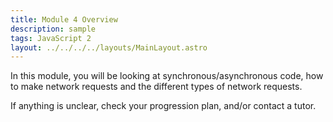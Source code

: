 ```yaml
---
title: Module 4 Overview
description: sample
tags: JavaScript 2
layout: ../../../../layouts/MainLayout.astro
---
```


In this module, you will be looking at synchronous/asynchronous code, how to make network requests and the different types of network requests.

If anything is unclear, check your progression plan, and/or contact a tutor.
